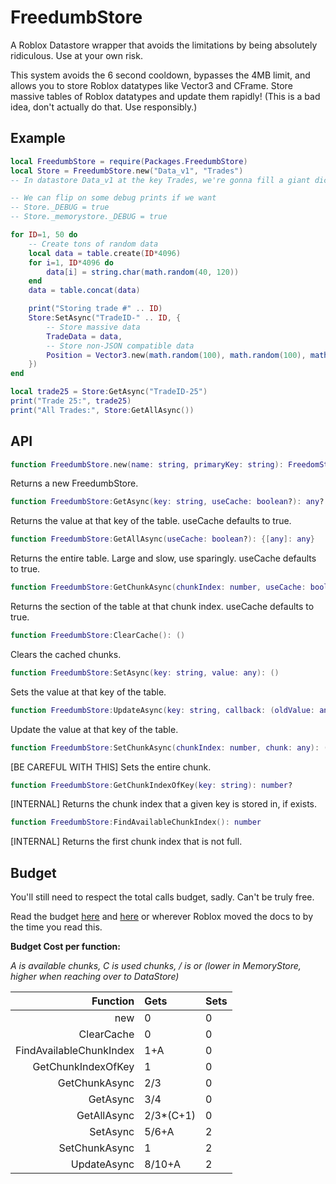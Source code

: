 # FreedumbStore

A Roblox Datastore wrapper that avoids the limitations by being absolutely ridiculous. Use at your own risk.

This system avoids the 6 second cooldown, bypasses the 4MB limit, and allows you to store Roblox datatypes like Vector3 and CFrame. Store massive tables of Roblox datatypes and update them rapidly!
(This is a bad idea, don't actually do that. Use responsibly.)

## Example

```Lua
local FreedumbStore = require(Packages.FreedumbStore)
local Store = FreedumbStore.new("Data_v1", "Trades")
-- In datastore Data_v1 at the key Trades, we're gonna fill a giant dictionary

-- We can flip on some debug prints if we want
-- Store._DEBUG = true
-- Store._memorystore._DEBUG = true

for ID=1, 50 do
	-- Create tons of random data
	local data = table.create(ID*4096)
	for i=1, ID*4096 do
		data[i] = string.char(math.random(40, 120))
	end
	data = table.concat(data)

	print("Storing trade #" .. ID)
	Store:SetAsync("TradeID-" .. ID, {
		-- Store massive data
		TradeData = data,
		-- Store non-JSON compatible data
		Position = Vector3.new(math.random(100), math.random(100), math.random(100)),
	})
end

local trade25 = Store:GetAsync("TradeID-25")
print("Trade 25:", trade25)
print("All Trades:", Store:GetAllAsync())
```

## API

```Lua
function FreedumbStore.new(name: string, primaryKey: string): FreedomStore
```

Returns a new FreedumbStore.

```Lua
function FreedumbStore:GetAsync(key: string, useCache: boolean?): any?
```

Returns the value at that key of the table. useCache defaults to true.

```Lua
function FreedumbStore:GetAllAsync(useCache: boolean?): {[any]: any}
```

Returns the entire table. Large and slow, use sparingly. useCache defaults to true.

```Lua
function FreedumbStore:GetChunkAsync(chunkIndex: number, useCache: boolean?): {[any]: any}
```

Returns the section of the table at that chunk index. useCache defaults to true.

```Lua
function FreedumbStore:ClearCache(): ()
```

Clears the cached chunks.

```Lua
function FreedumbStore:SetAsync(key: string, value: any): ()
```

Sets the value at that key of the table.

```Lua
function FreedumbStore:UpdateAsync(key: string, callback: (oldValue: any?) -> any?): any
```

Update the value at that key of the table.

```Lua
function FreedumbStore:SetChunkAsync(chunkIndex: number, chunk: any): ()
```

[BE CAREFUL WITH THIS] Sets the entire chunk.

```Lua
function FreedumbStore:GetChunkIndexOfKey(key: string): number?
```

[INTERNAL] Returns the chunk index that a given key is stored in, if exists.

```Lua
function FreedumbStore:FindAvailableChunkIndex(): number
```

[INTERNAL]  Returns the first chunk index that is not full.

## Budget

You'll still need to respect the total calls budget, sadly. Can't be truly free.

Read the budget [here](https://create.roblox.com/docs/scripting/data/data-stores#limits) and [here](https://create.roblox.com/docs/scripting/data/memory-stores#limits) or wherever Roblox moved the docs to by the time you read this.

**Budget Cost per function:**

*A is available chunks, C is used chunks, / is or (lower in MemoryStore, higher when reaching over to DataStore)*

| Function   | Gets  | Sets  |
|-----------:|:------|:------|
|new|0|0|
|ClearCache|0|0|
|FindAvailableChunkIndex|1+A|0|
|GetChunkIndexOfKey|1|0|
|GetChunkAsync|2/3|0|
|GetAsync|3/4|0|
|GetAllAsync|2/3*(C+1)|0|
|SetAsync|5/6+A|2|
|SetChunkAsync|1|2|
|UpdateAsync|8/10+A|2|
